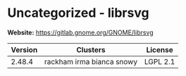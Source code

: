 # Uncategorized - librsvg





**Website:** <https://gitlab.gnome.org/GNOME/librsvg>

| Version | Clusters | License |
| ------- | -------- | ------- |
| 2.48.4 | rackham irma bianca snowy | LGPL 2.1 |
